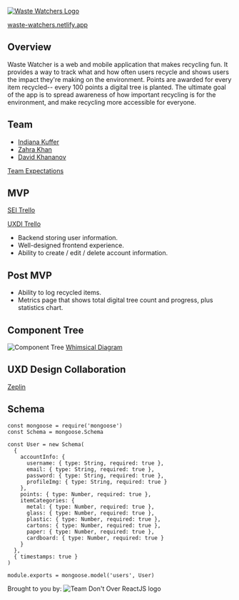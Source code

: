 [![Waste Watchers Logo](https://i.imgur.com/EVrCiu8.png)](https://waste-watchers.netlify.app/)

[waste-watchers.netlify.app](https://waste-watchers.netlify.app/)

## Overview

Waste Watcher is a web and mobile application that makes recycling fun. It provides a way to track what and how often users recycle and shows users the impact they're making on the environment. Points are awarded for every item recycled-- every 100 points a digital tree is planted. The ultimate goal of the app is to spread awareness of how important recycling is for the environment, and make recycling more accessible for everyone.

## Team
- [Indiana Kuffer](https://github.com/indianakuffer/)
- [Zahra Khan](https://github.com/zahrakhadijha)
- [David Khananov](https://github.com/DavidKhanTech)

[Team Expectations](https://docs.google.com/document/d/1O-zjZAKcJTJR14RA9ZMhot3hkqDBCG8n-wa7dcrkIOU/edit?usp=sharing)

## MVP

[SEI Trello](https://trello.com/b/fFDYCoZX/waste-watchers)

[UXDI Trello](https://trello.com/b/MUBISn2p/waste-watchers-sei-uxdi)

- Backend storing user information.
- Well-designed frontend experience.
- Ability to create / edit / delete account information.

## Post MVP

- Ability to log recycled items.
- Metrics page that shows total digital tree count and progress, plus statistics chart.

## Component Tree
![Component Tree](https://i.imgur.com/K3abjD8.png)
[Whimsical Diagram](https://whimsical.com/SfvYWhv4nKQ6PJXS2z7MVT)

## UXD Design Collaboration

[Zeplin](https://app.zeplin.io/project/5f0e5672133b1a7efea78be1/dashboard?sid=5f0f134e1434157d8c52912c)

## Schema

```JS
const mongoose = require('mongoose')
const Schema = mongoose.Schema

const User = new Schema(
  {
    accountInfo: {
      username: { type: String, required: true },
      email: { type: String, required: true },
      password: { type: String, required: true },
      profileImg: { type: String, required: true }
    },
    points: { type: Number, required: true },
    itemCategories: {
      metal: { type: Number, required: true },
      glass: { type: Number, required: true },
      plastic: { type: Number, required: true },
      cartons: { type: Number, required: true },
      paper: { type: Number, required: true },
      cardboard: { type: Number, required: true }
    }
  },
  { timestamps: true }
)

module.exports = mongoose.model('users', User)
```

Brought to you by:
![Team Don't Over ReactJS logo](https://i.imgur.com/RN00IOk.png)
